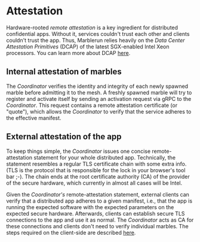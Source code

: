 # Attestation

Hardware-rooted *remote attestation* is a key ingredient for distributed confidential apps. Without it, services couldn't trust each other and clients couldn't trust the app. Thus, Marblerun relies heavily on the *Data Center Attestation Primitives* (DCAP) of the latest SGX-enabled Intel Xeon processors. You can learn more about DCAP [here](https://download.01.org/intel-sgx/sgx-dcap/1.9/linux/docs/Intel_SGX_DCAP_ECDSA_Orientation.pdf). 

## Internal attestation of marbles

The *Coordinator* verifies the identity and integrity of each newly spawned marble before admitting it to the mesh.
A freshly spawned marble will try to register and activate itself by sending an activation request via gRPC to the *Coordinator*.
This request contains a remote attestation certificate (or "quote"), which allows the *Coordinator* to verify that the service adheres to the effective manifest.

## External attestation of the app

To keep things simple, the *Coordinator* issues one concise remote-attestation statement for your whole distributed app. Technically, the statement resembles a regular TLS certificate chain with some extra info. (TLS is the protocol that is responsible for the lock in your browser's tool bar ;-). The chain ends at the root certificate authority (CA) of the provider of the secure hardware, which currently in almost all cases will be Intel.

Given the *Coordinator's* remote-attestation statement, external clients can verify that a distributed app adheres to a given manifest, i.e., that the app is running the expected software with the expected parameters on the expected secure hardware. Afterwards, clients can establish secure TLS connections to the app and use it as normal. The *Coordinator* acts as CA for these connections and clients don't need to verify individual marbles. The steps required on the client-side are described [here](verification.md).
